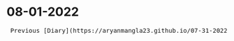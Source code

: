 # 08-01-2022

<pre> Previous [Diary](https://aryanmangla23.github.io/07-31-2022/)                                          Next [Diary](https://aryanmangla23.github.io/08-02-2022/)<pre>
